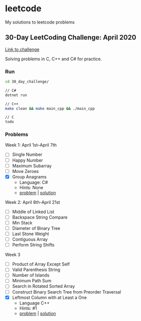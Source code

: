 # leetcode

My solutions to leetcode problems

## 30-Day LeetCoding Challenge: April 2020

[Link to challenge](https://leetcode.com/explore/featured/card/30-day-leetcoding-challenge/)

Solving problems in C, C++ and C# for practice.

### Run
```bash
cd 30_day_challenge/

// C#
dotnet run

// C++
make clean && make main_cpp && ./main_cpp

// C
todo
```

### Problems

Week 1: April 1st–April 7th
- [ ] Single Number
- [ ] Happy Number
- [ ] Maximum Subarray
- [ ] Move Zeroes
- [X] Group Anagrams
  - Language: C#
  - Hints: None
  - [problem](https://leetcode.com/explore/featured/card/30-day-leetcoding-challenge/528/week-1/3288/) | [solution](30_day_challenge/group_anagrams.cs)

Week 2: April 8th-April 21st
- [ ] Middle of Linked List
- [ ] Backspace String Compare
- [ ] Min Stack
- [ ] Diameter of Binary Tree
- [ ] Last Stone Weight
- [ ] Contiguous Array
- [ ] Perform String Shifts

Week 3
- [ ] Product of Array Except Self
- [ ] Valid Parenthesis String
- [ ] Number of Islands
- [ ] Minimum Path Sum
- [ ] Search in Rotated Sorted Array
- [ ] Construct Binary Search Tree from Preorder Traversal
- [X] Leftmost Column with at Least a One
  - Language C++
  - Hints: #1
  - [problem](https://leetcode.com/explore/featured/card/30-day-leetcoding-challenge/530/week-3/3306/) | [solution](30_day_challenge/leftmost_column_with_at_least_a_one.hpp)
